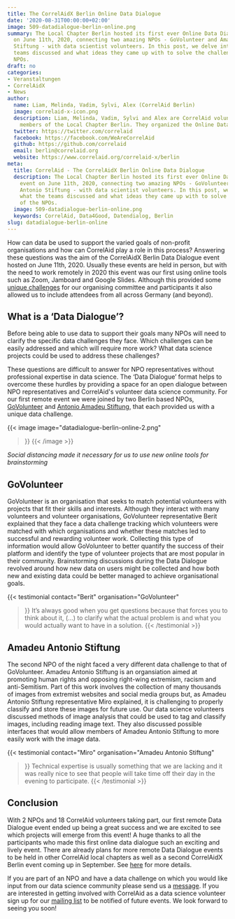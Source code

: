 ```yaml
---
title: The CorrelAidX Berlin Online Data Dialogue
date: '2020-08-31T00:00:00+02:00'
image: 509-datadialogue-berlin-online.png
summary: The Local Chapter Berlin hosted its first ever Online Data Dialogue event
  on June 11th, 2020, connecting two amazing NPOs - GoVolunteer and Amadeu Antonio
  Stiftung - with data scientist volunteers. In this post, we delve into what the
  teams discussed and what ideas they came up with to solve the challenges of the
  NPOs.
draft: no
categories:
- Veranstaltungen
- CorrelAidX
- News
author:
  name: Liam, Melinda, Vadim, Sylvi, Alex (CorrelAid Berlin)
  image: correlaid-x-icon.png
  description: Liam, Melinda, Vadim, Sylvi and Alex are CorrelAid volunteers and active
    members of the Local Chapter Berlin. They organized the Online Data Dialogue together.
  twitter: https://twitter.com/correlaid
  facebook: https://facebook.com/WeAreCorrelAid
  github: https://github.com/correlaid
  email: berlin@correlaid.org
  website: https://www.correlaid.org/correlaid-x/berlin
meta:
  title: CorrelAid - The CorrelAidX Berlin Online Data Dialogue
  description: The Local Chapter Berlin hosted its first ever Online Data Dialogue
    event on June 11th, 2020, connecting two amazing NPOs - GoVolunteer and Amadeu
    Antonio Stiftung - with data scientist volunteers. In this post, we delve into
    what the teams discussed and what ideas they came up with to solve the challenges
    of the NPOs.
  image: 509-datadialogue-berlin-online.png
  keywords: CorrelAid, Data4Good, Datendialog, Berlin
slug: datadialogue-berlin-online
---
```


How can data be used to support the varied goals of non-profit organisations and how can CorrelAid play a role in this process? 
Answering these questions was the aim of the CorrelAidX Berlin Data Dialogue event hosted on June 11th, 2020. 
Usually these events are held in person, but with the need to work remotely in 2020 this event was our first using online tools such as Zoom, Jamboard and Google Slides. 
Although this provided some [unique challenges](/blog/datadialogue-berlin-online-recap) for our organising committee and participants 
it also allowed us to include attendees from all across Germany (and beyond).


## What is a ‘Data Dialogue’?

Before being able to use data to support their goals many NPOs will need to clarify 
the specific data challenges they face. Which challenges can be easily addressed and which will require more work? 
What data science projects could be used to address these challenges?

These questions are difficult to answer for NPO representatives without professional expertise in data science. 
The ‘Data Dialogue’ format helps to overcome these hurdles by providing a space for an open dialogue between NPO 
representatives and CorrelAid's volunteer data science community. For our first remote event we were joined by two Berlin based NPOs, 
[GoVolunteer](https://govolunteer.com) and [Antonio Amadeu Stiftung](https://www.amadeu-antonio-stiftung.de/), that each provided us with a unique data challenge.

{{< image 
    image="datadialogue-berlin-online-2.png"
>}}
{{< /image >}}

*Social distancing made it necessary for us to use new online tools for brainstorming*



## GoVolunteer

GoVolunteer is an organisation that seeks to match potential volunteers with projects that fit their skills and interests. Although they interact with many volunteers and volunteer organisations, GoVolunteer representative Berit explained that they face a data challenge tracking which volunteers were matched with which organisations and whether these matches led to successful and rewarding volunteer work. Collecting this type of information would allow GoVolunteer to better quantify the success of their platform and identify the type of volunteer projects that are most popular in their community. Brainstorming discussions during the Data Dialogue revolved around how new data on users might be collected and how both new and existing data could be better managed to achieve organisational goals.

{{< testimonial 
    contact="Berit"
    organisation="GoVolunteer"
>}}
    It’s always good when you get questions because that forces you to think about it, (...) to clarify what the actual problem is and what you would actually want to have in a solution.
{{< /testimonial >}}


## Amadeu Antonio Stiftung

The second NPO of the night faced a very different data challenge to that of GoVolunteer. Amadeu Antonio Stiftung is an organsiation aimed at promoting human rights and opposing right-wing extremism, racism and anti-Semitism. Part of this work involves the collection of many thousands of images from extremist websites and social media groups but, as Amadeu Antonio Stiftung representative Miro explained, it is challenging to properly classify and store these images for future use. Our data science volunteers discussed methods of image analysis that could be used to tag and classify images, including reading image text. They also discussed possible interfaces that would allow members of Amadeu Antonio Stiftung to more easily work with the image data.

{{< testimonial 
    contact="Miro"
    organisation="Amadeu Antonio Stiftung"
>}}
    Technical expertise is usually something that we are lacking and it was really nice to see that people will take time off their day in the evening to participate.
{{< /testimonial >}}



## Conclusion

With 2 NPOs and 18 CorrelAid volunteers taking part, our first remote Data Dialogue event ended up being a great success and we are excited to see which projects will emerge from this event! A huge thanks to all the participants who made this first online data dialogue such an exciting and lively event. There are already plans for more remote Data Dialogue events to be held in other CorrelAid local chapters as well as a second CorrelAidX Berlin event coming up in September. See [here](https://drive.google.com/file/d/1wIM5_PD4miO2M3Im6er0ylH-kCcY2fbr/view) for more details.

If you are part of an NPO and have a data challenge on which you would like input from our data science community please send us a [message](mailto:events@correlaid.org). If you are interested in getting involved with CorrelAid as a data science volunteer sign up for our [mailing list](https://correlaid.us12.list-manage.com/subscribe?u=b294bf2834adf5d89bdd2dd5a&id=915f3f3eff) to be notified of future events. We look forward to seeing you soon! 



